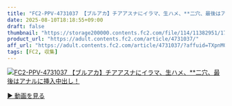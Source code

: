 ```yaml
---
title: "FC2-PPV-4731037 【ブルアカ】チアアスナにイラマ、生ハメ、**二穴、最後はアナルに挿入中出し！"
date: 2025-08-10T18:18:55+09:00
draft: false
thumbnail: "https://storage200000.contents.fc2.com/file/114/11382951/1753101057.29.jpg"
product_url: "https://adult.contents.fc2.com/article/4731037/"
aff_url: "https://adult.contents.fc2.com/article/4731037/?affuid=TXpnM01qYzFNalk9"
tags: [FC2, 収集]
---
```

[![FC2-PPV-4731037 【ブルアカ】チアアスナにイラマ、生ハメ、**二穴、最後はアナルに挿入中出し！](https://storage200000.contents.fc2.com/file/114/11382951/1753101057.29.jpg)](https://adult.contents.fc2.com/article/4731037/?affuid=TXpnM01qYzFNalk9)

[▶︎ 動画を見る](https://adult.contents.fc2.com/article/4731037/?affuid=TXpnM01qYzFNalk9)
